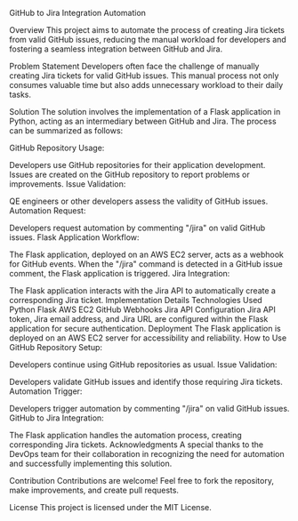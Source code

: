GitHub to Jira Integration Automation

Overview
This project aims to automate the process of creating Jira tickets from valid GitHub issues, reducing the manual workload for developers and fostering a seamless integration between GitHub and Jira.

Problem Statement
Developers often face the challenge of manually creating Jira tickets for valid GitHub issues. This manual process not only consumes valuable time but also adds unnecessary workload to their daily tasks.

Solution
The solution involves the implementation of a Flask application in Python, acting as an intermediary between GitHub and Jira. The process can be summarized as follows:

GitHub Repository Usage:

Developers use GitHub repositories for their application development.
Issues are created on the GitHub repository to report problems or improvements.
Issue Validation:

QE engineers or other developers assess the validity of GitHub issues.
Automation Request:

Developers request automation by commenting "/jira" on valid GitHub issues.
Flask Application Workflow:

The Flask application, deployed on an AWS EC2 server, acts as a webhook for GitHub events.
When the "/jira" command is detected in a GitHub issue comment, the Flask application is triggered.
Jira Integration:

The Flask application interacts with the Jira API to automatically create a corresponding Jira ticket.
Implementation Details
Technologies Used
Python
Flask
AWS EC2
GitHub Webhooks
Jira API
Configuration
Jira API token, Jira email address, and Jira URL are configured within the Flask application for secure authentication.
Deployment
The Flask application is deployed on an AWS EC2 server for accessibility and reliability.
How to Use
GitHub Repository Setup:

Developers continue using GitHub repositories as usual.
Issue Validation:

Developers validate GitHub issues and identify those requiring Jira tickets.
Automation Trigger:

Developers trigger automation by commenting "/jira" on valid GitHub issues.
GitHub to Jira Integration:

The Flask application handles the automation process, creating corresponding Jira tickets.
Acknowledgments
A special thanks to the DevOps team for their collaboration in recognizing the need for automation and successfully implementing this solution.

Contribution
Contributions are welcome! Feel free to fork the repository, make improvements, and create pull requests.

License
This project is licensed under the MIT License.

